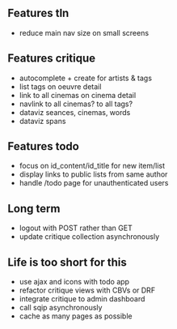 ## Features tln

- reduce main nav size on small screens


## Features critique

- autocomplete + create for artists & tags
- list tags on oeuvre detail
- link to all cinemas on cinema detail
- navlink to all cinemas? to all tags?
- dataviz seances, cinemas, words
- dataviz spans


## Features todo

- focus on id_content/id_title for new item/list
- display links to public lists from same author
- handle /todo page for unauthenticated users


## Long term

- logout with POST rather than GET
- update critique collection asynchronously


## Life is too short for this

- use ajax and icons with todo app
- refactor critique views with CBVs or DRF
- integrate critique to admin dashboard
- call sqip asynchronously
- cache as many pages as possible
